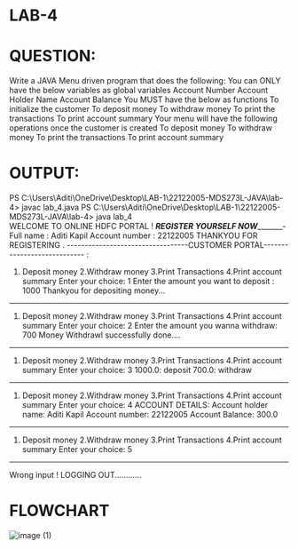 # LAB-4

# QUESTION:
Write a JAVA Menu driven program that does the following:
You can ONLY have the below variables as global variables
Account Number
Account Holder Name
Account Balance
You MUST have the below as functions
To initialize the customer
To deposit money
To withdraw money
To print the transactions
To print account summary
Your menu will have the following operations once the customer is created
To deposit money
To withdraw money
To print the transactions
To print account summary

# OUTPUT:
PS C:\Users\Aditi\OneDrive\Desktop\LAB-1\22122005-MDS273L-JAVA\lab-4> javac lab_4.java
PS C:\Users\Aditi\OneDrive\Desktop\LAB-1\22122005-MDS273L-JAVA\lab-4> java lab_4      
WELCOME TO ONLINE HDFC PORTAL ! 
_______________________REGISTER YOURSELF NOW______________________________- 
Full name : 
Aditi Kapil
Account number : 
22122005
 THANKYOU FOR REGISTERING . 
 ----------------------------------CUSTOMER PORTAL---------------------------- : 
 1. Deposit money
 2.Withdraw money 
 3.Print Transactions 
 4.Print account summary
Enter your choice: 
1
Enter the amount you want to deposit : 
1000
Thankyou for depositing money...
_______________________________________________________________________________________________
 1. Deposit money
 2.Withdraw money 
 3.Print Transactions 
 4.Print account summary
Enter your choice: 
2
Enter the amount you wanna withdraw: 
700
Money Withdrawl successfully done....
_______________________________________________________________________________________________
 1. Deposit money
 2.Withdraw money 
 3.Print Transactions 
 4.Print account summary
Enter your choice: 
3
1000.0: deposit
700.0: withdraw
_______________________________________________________________________________________________
 1. Deposit money
 2.Withdraw money 
 3.Print Transactions 
 4.Print account summary
Enter your choice: 
4
ACCOUNT DETAILS:
Account holder name: Aditi Kapil
Account number: 22122005
Account Balance: 300.0
_______________________________________________________________________________________________
 1. Deposit money
 2.Withdraw money
 3.Print Transactions
 4.Print account summary
Enter your choice:
5
_______________________________________________________________________________________________
Wrong input ! LOGGING OUT............ 





# FLOWCHART

![image (1)](https://user-images.githubusercontent.com/118043393/228129723-e63291bd-377c-479a-a739-1e5074e5e15d.png)


